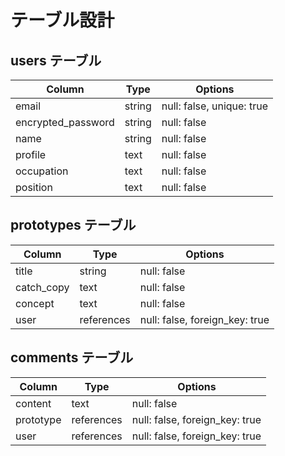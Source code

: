 # テーブル設計

## users テーブル

| Column             | Type   | Options     |
| ------------------ | ------ | ----------- |
| email              | string | null: false, unique: true |
| encrypted_password | string | null: false |
| name               | string | null: false |
| profile            | text   | null: false |
| occupation         | text   | null: false |
| position           | text   | null: false |

## prototypes テーブル

| Column      | Type       | Options     |
| ----------- | ---------- | ----------- |
| title       | string     | null: false |
| catch_copy  | text       | null: false |
| concept     | text       | null: false |
| user        | references | null: false, foreign_key: true |

## comments テーブル

| Column      | Type       | Options                        |
| ----------- | ---------- | ------------------------------ |
| content     | text       | null: false |
| prototype   | references | null: false, foreign_key: true |
| user        | references | null: false, foreign_key: true |
